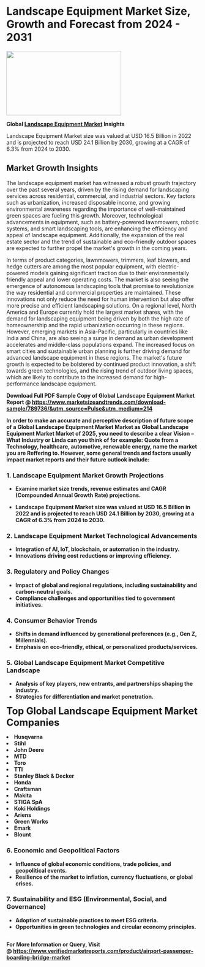 <H1>Landscape Equipment Market Size, Growth and Forecast from 2024 - 2031</H1><img class="aligncenter size-medium wp-image-584254" src="https://thirdeyenews.in/wp-content/uploads/2024/09/Global-Market-Research-300x168.jpeg" alt="" width="300" height="168" /><p><strong>Global&nbsp;<a href="https://www.marketsizeandtrends.com/download-sample/789736/&amp;utm_source=Pulse&amp;utm_medium=214">Landscape Equipment Market</a> Insights</strong></p><p>Landscape Equipment Market size was valued at USD 16.5 Billion in 2022 and is projected to reach USD 24.1 Billion by 2030, growing at a CAGR of 6.3% from 2024 to 2030.</p><p><h2>Market Growth Insights</h2> <p>The landscape equipment market has witnessed a robust growth trajectory over the past several years, driven by the rising demand for landscaping services across residential, commercial, and industrial sectors. Key factors such as urbanization, increased disposable income, and growing environmental awareness regarding the importance of well-maintained green spaces are fueling this growth. Moreover, technological advancements in equipment, such as battery-powered lawnmowers, robotic systems, and smart landscaping tools, are enhancing the efficiency and appeal of landscape equipment. Additionally, the expansion of the real estate sector and the trend of sustainable and eco-friendly outdoor spaces are expected to further propel the market's growth in the coming years.</p> <p><strong></strong></p> <p>In terms of product categories, lawnmowers, trimmers, leaf blowers, and hedge cutters are among the most popular equipment, with electric-powered models gaining significant traction due to their environmentally friendly appeal and lower operating costs. The market is also seeing the emergence of autonomous landscaping tools that promise to revolutionize the way residential and commercial properties are maintained. These innovations not only reduce the need for human intervention but also offer more precise and efficient landscaping solutions. On a regional level, North America and Europe currently hold the largest market shares, with the demand for landscaping equipment being driven by both the high rate of homeownership and the rapid urbanization occurring in these regions. However, emerging markets in Asia-Pacific, particularly in countries like India and China, are also seeing a surge in demand as urban development accelerates and middle-class populations expand. The increased focus on smart cities and sustainable urban planning is further driving demand for advanced landscape equipment in these regions. The market's future growth is expected to be bolstered by continued product innovation, a shift towards green technologies, and the rising trend of outdoor living spaces, which are likely to contribute to the increased demand for high-performance landscape equipment.</p> <p><strong></p><p><span class=""><strong>Download Full PDF Sample Copy of Global Landscape Equipment Market Report</strong> @ <a href="https://www.marketsizeandtrends.com/download-sample/789736/&amp;utm_source=Pulse&amp;utm_medium=214" target="_blank">https://www.marketsizeandtrends.com/download-sample/789736/&amp;utm_source=Pulse&amp;utm_medium=214</a></span></p><p>In order to make an accurate and perceptive description of future scope of a Global&nbsp;Landscape Equipment Market Market as Global&nbsp;Landscape Equipment Market Market of 2025, you need to describe a clear Vision &ndash; What Industry or Linda can you think of for example: Quote from a Technology, healthcare, automotive, renewable energy, name the market you are Reffering to. However, some general trends and factors usually impact market reports and their future outlook include:</p><h3>1.&nbsp;<strong>Landscape Equipment Market Growth Projections</strong></h3><ul><li>Examine market size trends, revenue estimates and CAGR (Compounded Annual Growth Rate) projections.</li><li><p>Landscape Equipment Market size was valued at USD 16.5 Billion in 2022 and is projected to reach USD 24.1 Billion by 2030, growing at a CAGR of 6.3% from 2024 to 2030.</p></li></ul><h3>2.&nbsp;<strong>Landscape Equipment Market Technological Advancements</strong></h3><ul><li>Integration of AI, IoT, blockchain, or automation in the industry.</li><li>Innovations driving cost reductions or improving efficiency.</li></ul><h3>3.&nbsp;<strong>Regulatory and Policy Changes</strong></h3><ul><li>Impact of global and regional regulations, including sustainability and carbon-neutral goals.</li><li>Compliance challenges and opportunities tied to government initiatives.</li></ul><h3>4.&nbsp;<strong>Consumer Behavior Trends</strong></h3><ul><li>Shifts in demand influenced by generational preferences (e.g., Gen Z, Millennials).</li><li>Emphasis on eco-friendly, ethical, or personalized products/services.</li></ul><h3>5.&nbsp;<strong>Global Landscape Equipment Market Competitive Landscape</strong></h3><ul><li>Analysis of key players, new entrants, and partnerships shaping the industry.</li><li>Strategies for differentiation and market penetration.</li></ul><p data-pm-slice="1 1 []"><span style="color: inherit; font-family: inherit; font-size: 25px;">Top Global Landscape Equipment Market Companies</span></p><div class="" data-test-id=""><p><li>Husqvarna</li><li> Stihl</li><li> John Deere</li><li> MTD</li><li> Toro</li><li> TTI</li><li> Stanley Black & Decker</li><li> Honda</li><li> Craftsman</li><li> Makita</li><li> STIGA SpA</li><li> Koki Holdings</li><li> Ariens</li><li> Green Works</li><li> Emark</li><li> Blount</li></p></div><h3>6.&nbsp;<strong>Economic and Geopolitical Factors</strong></h3><ul><li>Influence of global economic conditions, trade policies, and geopolitical events.</li><li>Resilience of the market to inflation, currency fluctuations, or global crises.</li></ul><h3>7.&nbsp;<strong>Sustainability and ESG (Environmental, Social, and Governance)</strong></h3><ul><li>Adoption of sustainable practices to meet ESG criteria.</li><li>Opportunities in green technologies and circular economy principles.</li></ul><h2><strong style="font-size: 14px;">For More Information or Query, Visit @&nbsp;</strong><a style="background-color: #ffffff; font-size: 14px;" href="https://www.marketsizeandtrends.com/report/landscape-equipment-market/" target="_blank">https://www.verifiedmarketreports.com/product/airport-passenger-boarding-bridge-market</a></h2>
